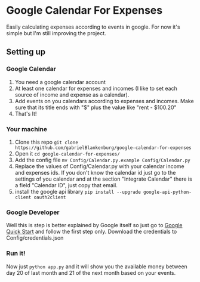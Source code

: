 # Google Calendar For Expenses
Easily calculating expenses according to events in google. For now it's simple but I'm still improving the project.

## Setting up

### Google Calendar
1. You need a google calendar account
2. At least one calendar for expenses and incomes (I like to set each source of income and expense as a calendar).
3. Add events on you calendars according to expenses and incomes. Make sure that its title ends with "$" plus the value like "rent - $100.20"
4. That's It!

### Your machine
1. Clone this repo `git clone https://github.com/gabrielBlankenburg/google-calendar-for-expenses`
2. Open it `cd google-calendar-for-expenses/`
3. Add the config file `mv Config/Calendar.py.example Config/Calendar.py`
4. Replace the values of Config/Calendar.py with your calendar income and expenses ids. If you don't know the calendar id just go to the settings of you calendar and at the section "Integrate Calendar" there is a field "Calendar ID", just copy that email.
5. install the google api library `pip install --upgrade google-api-python-client oauth2client`

### Google Developer
Well this is step is better explained by Google itself so just go to [Google Quick Start](https://developers.google.com/calendar/quickstart/python) and follow the first step only. Download the credentials to Config/credentials.json

### Run it!
Now just `python app.py` and it will show you the available money between day 20 of last month and 21 of the next month based on your events.